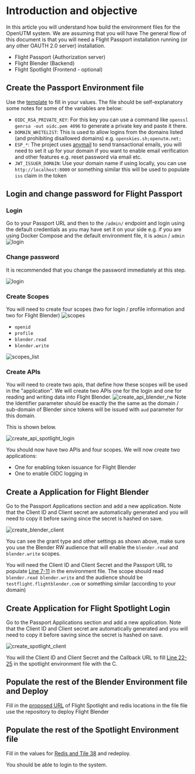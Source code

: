 # Introduction and objective

In this article you will understand how build the environment files for the OpenUTM system. We are assuming that you will have  The general flow of this document is that you will need a Flight Passport installation running (or any other OAUTH 2.0 server) installation.

- Flight Passport (Authorization server)
- Flight Blender (Backend)
- Flight Spotlight (Frontend - optional)

## Create the Passport Environment file

Use the [template](env.examples/.passport.env.local) to fill in your values. The file should be self-explanatory some notes for some of the variables are below:

- `OIDC_RSA_PRIVATE_KEY`: For this key you can use a command like `openssl genrsa -out oidc.pem 4096` to generate a private key and paste it there.
- `DOMAIN_WHITELIST`: This is used to allow logins from the domains listed (and prohibiting disallowed domains) e.g. `openskies.sh;openutm.net;`
- `ESP_*`: The project uses [anymail](https://anymail.dev/en/stable/) to send transactional emails, you will need to set it up for your domain if you want to enable email verification and other features e.g. reset password via email etc.
- `JWT_ISSUER_DOMAIN`: Use your domain name if using locally, you can use `http://localhost:8000` or something similar this will be used to populate `iss` claim in the token

## Login and change password for Flight Passport

### Login

Go to your Passport URL and then to the `/admin/` endpoint and login using the default credentials as you may have set it on your side e.g. if you are using Docker Compose and the default environment file, it is `admin` / `admin`
![login](images/environment_files_help/step_1_login.jpg)

### Change password

It is recommended that you change the password immediately at this step.

![login](images/environment_files_help/step_1b_change_password.jpg)

### Create Scopes

You will need to create four scopes (two for login / profile information and two for Flight Blender)
![scopes](images/environment_files_help/step_2a_scopes.jpg)

- `openid`
- `profile`
- `blender.read`
- `blender.write`

![scopes_list](images/environment_files_help/step_2b_scopes_list.jpg)

### Create APIs

You will need to create two apis, that define how these scopes will be used in the "application". We will create two APIs one for the login and one for reading and writing data into Flight Blender.
![create_api_blender_rw](images/environment_files_help/step_3a_create_api_blender_rw.jpg)
Note the Identifier parameter should be exactly the the same as the domain / sub-domain of Blender since tokens will be issued with `aud` parameter for this domain.

This is shown below.

![create_api_spotlight_login](images/environment_files_help/step_3b_create_api_spotlight_login.jpg)

You should now have two APIs and four scopes. We will now create two applications:

- One for enabling token issuance for Flight Blender
- One to enable OIDC logging in

## Create a Application for Flight Blender

Go to the Passport Applications section and add a new application. Note that the Client ID and Client secret are automatically generated and you will need to copy it before saving since the secret is hashed on save.

![create_blender_client](images/environment_files_help/step_4a_blender_client.jpg)

You can see the grant type and other settings as shown above, make sure you use the Blender RW audience that will enable the `blender.read` and `blender.write` scopes.

You will need the Client ID and Client Secret and the Passport URL to populate [Line 7-11](https://github.com/openutm/deployment/blob/main/env.examples/.spotlight.env.example#L7-L11) in the environment file. The scope should read `blender.read blender.write` and the audience should be `testflight.flightblender.com` or something similar (according to your domain)

## Create Application for Flight Spotlight Login

Go to the Passport Applications section and add a new application. Note that the Client ID and Client secret are automatically generated and you will need to copy it before saving since the secret is hashed on save.

![create_spotlight_client](images/environment_files_help/step_4b_spotlight_client.jpg)

You will the Client ID and Client Secret and the Callback URL to fill [Line 22-25](https://github.com/openutm/deployment/blob/main/env.examples/.spotlight.env.example#L22-L25) in the spotlight environment file with the C.

## Populate the rest of the Blender Environment file and Deploy

Fill in the [proposed URL](https://github.com/openutm/deployment/blob/main/env.examples/.blender.env.example#L15) of Flight Spotlight and redis locations in the file file use the repository to deploy Flight Blender

## Populate the rest of the Spotlight Environment file

Fill in the values for [Redis and Tile 38](https://github.com/openutm/deployment/blob/main/env.examples/.spotlight.env.example#L28-L30) and redeploy.

You should be able to login to the system.
